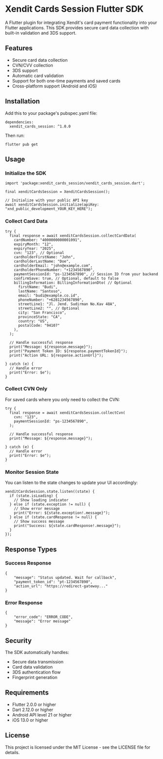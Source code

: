 # Xendit Cards Session Flutter SDK

A Flutter plugin for integrating Xendit's card payment functionality into your Flutter applications. This SDK provides secure card data collection with built-in validation and 3DS support.

## Features

- Secure card data collection
- CVN/CVV collection
- 3DS support
- Automatic card validation
- Support for both one-time payments and saved cards
- Cross-platform support (Android and iOS)

## Installation

Add this to your package's pubspec.yaml file:

```
dependencies:
  xendit_cards_session: ^1.0.0
```

Then run:

```
flutter pub get
```

## Usage

### Initialize the SDK

```
import 'package:xendit_cards_session/xendit_cards_session.dart';

final xenditCardsSession = XenditCardsSession();

// Initialize with your public API key
await xenditCardsSession.initialize(apiKey: "xnd_public_development_YOUR_KEY_HERE");
```

### Collect Card Data

```
try {
  final response = await xenditCardsSession.collectCardData(
    cardNumber: "4000000000001091",
    expiryMonth: "12",
    expiryYear: "2025",
    cvn: "123", // Optional
    cardholderFirstName: "John",
    cardholderLastName: "Doe",
    cardholderEmail: "john@example.com",
    cardholderPhoneNumber: "+1234567890",
    paymentSessionId: "ps-1234567890", // Session ID from your backend
    confirmSave: true, // Optional, default to false
    billingInformation: BillingInformationDto( // Optional
      firstName: "Budi",
      lastName: "Santoso",
      email: "budi@example.co.id",
      phoneNumber: "+6281234567890",
      streetLine1: "Jl. Jend. Sudirman No.Kav 48A",
      streetLine2: "", // Optional
      city: "San Francisco",
      provinceState: "CA",
      country: "US",
      postalCode: "94107"
    ),
  );
  
  // Handle successful response
  print("Message: ${response.message}");
  print("Payment Token ID: ${response.paymentTokenId}");
  print("Action URL: ${response.actionUrl}");
  
} catch (e) {
  // Handle error
  print("Error: $e");
}
```

### Collect CVN Only

For saved cards where you only need to collect the CVN:

```
try {
  final response = await xenditCardsSession.collectCvn(
    cvn: "123",
    paymentSessionId: "ps-1234567890",
  );
  
  // Handle successful response
  print("Message: ${response.message}");
  
} catch (e) {
  // Handle error
  print("Error: $e");
}
```

### Monitor Session State

You can listen to the state changes to update your UI accordingly:

```
xenditCardsSession.state.listen((state) {
  if (state.isLoading) {
    // Show loading indicator
  } else if (state.exception != null) {
    // Show error message
    print("Error: ${state.exception!.message}");
  } else if (state.cardResponse != null) {
    // Show success message
    print("Success: ${state.cardResponse!.message}");
  }
});
```

## Response Types

### Success Response
```
{
    "message": "Status updated. Wait for callback",
    "payment_token_id": "pt-1234567890",
    "action_url": "https://redirect-gateway..."
}
```

### Error Response
```
{
    "error_code": "ERROR_CODE",
    "message": "Error message"
}
```

## Security

The SDK automatically handles:
- Secure data transmission
- Card data validation
- 3DS authentication flow
- Fingerprint generation

## Requirements

- Flutter 2.0.0 or higher
- Dart 2.12.0 or higher
- Android API level 21 or higher
- iOS 13.0 or higher

## License

This project is licensed under the MIT License - see the LICENSE file for details.

